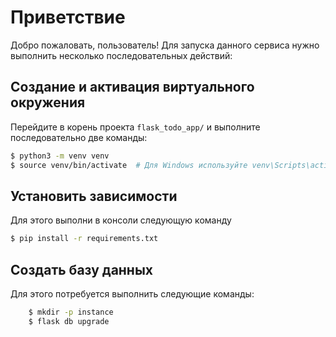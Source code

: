 # Приветствие

Добро пожаловать, пользователь! Для запуска данного сервиса нужно выполнить 
несколько последовательных действий:


## Создание и активация виртуального окружения
Перейдите в корень проекта `flask_todo_app/` и выполните последовательно две команды:
```bash
$ python3 -m venv venv
$ source venv/bin/activate  # Для Windows используйте venv\Scripts\activate
```

## Установить зависимости
Для этого выполни в консоли следующую команду
```bash
$ pip install -r requirements.txt
```

## Создать базу данных
Для этого потребуется выполнить следующие команды:
```bash
    $ mkdir -p instance
    $ flask db upgrade
```